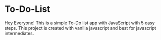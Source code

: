 # To-Do-List
Hey Everyone!
This is a simple To-Do list app with JavaScript with 5 easy steps. This project is created with vanilla javascript and best for javascript intermediates. 
